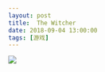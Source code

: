 ```yaml
---
layout: post
title:  The Witcher
date: 2018-09-04 13:00:00
tags: [游戏]
---
```


![](http://urbem.github.io/images/games/ciri.webp)

